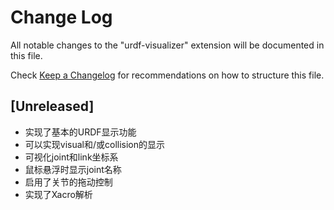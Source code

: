 # Change Log

All notable changes to the "urdf-visualizer" extension will be documented in this file.

Check [Keep a Changelog](http://keepachangelog.com/) for recommendations on how to structure this file.

## [Unreleased]

- 实现了基本的URDF显示功能
- 可以实现visual和/或collision的显示
- 可视化joint和link坐标系
- 鼠标悬浮时显示joint名称
- 启用了关节的拖动控制
- 实现了Xacro解析